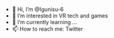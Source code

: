 - 👋 Hi, I’m @Igunisu-6
- 👀 I’m interested in VR tech and games
- 🌱 I’m currently learning ...
- 📫 How to reach me: Twitter

<!---
Igunisu-6/Igunisu-6 is a ✨ special ✨ repository because its `README.md` (this file) appears on your GitHub profile.
You can click the Preview link to take a look at your changes.
--->

